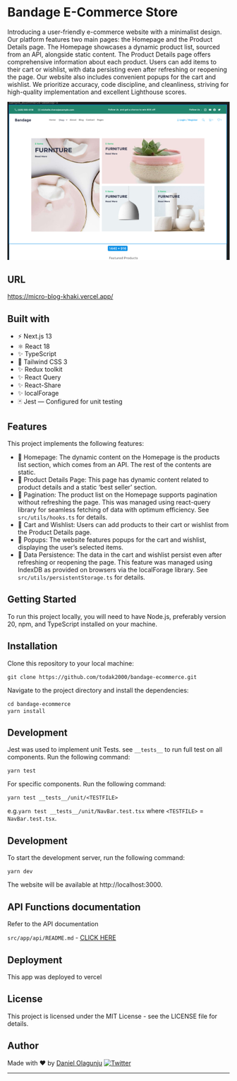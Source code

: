 # Bandage E-Commerce Store


Introducing a user-friendly e-commerce website with a minimalist design. Our platform features two main pages: the Homepage and the Product Details page. The Homepage showcases a dynamic product list, sourced from an API, alongside static content. The Product Details page offers comprehensive information about each product. Users can add items to their cart or wishlist, with data persisting even after refreshing or reopening the page. Our website also includes convenient popups for the cart and wishlist. We prioritize accuracy, code discipline, and cleanliness, striving for high-quality implementation and excellent Lighthouse scores.

![Image bandage](public/bandage.png)



## URL

https://micro-blog-khaki.vercel.app/

## Built with

- ⚡️ Next.js 13
- ⚛️ React 18
- ✨ TypeScript
- 💨 Tailwind CSS 3
- ✨ Redux toolkit
- ✨ React Query
- ✨ React-Share
- ✨ localForage
- 🃏 Jest — Configured for unit testing

## Features

This project implements the following features:

- 💎 Homepage: The dynamic content on the Homepage is the products list section, which comes from an API. The rest of the contents are static.
- 💎 Product Details Page: This page has dynamic content related to product details and a static ‘best seller’ section.
- 💎 Pagination: The product list on the Homepage supports pagination without refreshing the page. This was managed using react-query library for seamless fetching of data with optimum efficiency. See `src/utils/hooks.ts` for details.
- 💎 Cart and Wishlist: Users can add products to their cart or wishlist from the Product Details page.
- 💎 Popups: The website features popups for the cart and wishlist, displaying the user’s selected items.
- 💎 Data Persistence: The data in the cart and wishlist persist even after refreshing or reopening the page. This feature was managed using IndexDB as provided on browsers via the localForage library. See `src/utils/persistentStorage.ts` for details.

## Getting Started

To run this project locally, you will need to have Node.js, preferably version 20,  npm, and TypeScript installed on your machine. 

## Installation

Clone this repository to your local machine:

```
git clone https://github.com/todak2000/bandage-ecommerce.git

```

Navigate to the project directory and install the dependencies:

```
cd bandage-ecommerce
yarn install
```

## Development

Jest was used to implement unit Tests. see `__tests__`  to  run full test on all components. Run the following command:

```
yarn test
```

For specific components. Run the following command:

```
yarn test __tests__/unit/<TESTFILE>
```

e.g.`yarn test __tests__/unit/NavBar.test.tsx` where `<TESTFILE>` = `NavBar.test.tsx`.

## Development

To start the development server, run the following command:

```
yarn dev
```

The website will be available at http://localhost:3000.

## API Functions documentation

Refer to the API documentation

`src/app/api/README.md` - [CLICK HERE](src/app/api/README.md)

## Deployment

This app was deployed to vercel

## License

This project is licensed under the MIT License - see the LICENSE file for details.

## Author


Made with ♥ by [Daniel Olagunju](https://github.com/todak2000) [![Twitter](https://img.shields.io/twitter/url/https/twitter.com/cloudposse.svg?style=social&label=Follow%20%40todak)](https://twitter.com/todak)

---


